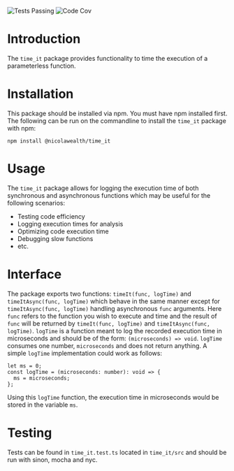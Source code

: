 ![Tests Passing](https://github.com/NicolaWealth/time_it/actions/workflows/auto_test_main_badge.yml/badge.svg)
![Code Cov](https://img.shields.io/badge/dynamic/json?url=https%3A%2F%2Fgithub.com%2Fnicolawealth%2Ftime_it%2Fraw%2Fmain%2Fcodecov/badge.json&query=%24.message&label=Code%20Coverage&color=%24.color)

# Introduction
The `time_it` package provides functionality to time the execution of a parameterless function.

# Installation
This package should be installed via npm. You must have npm installed first. The following can be run on the commandline to install the `time_it` package with npm:

`npm install @nicolawealth/time_it`

# Usage
The `time_it` package allows for logging the execution time of both synchronous and asynchronous functions which may be useful for the following scenarios:
* Testing code efficiency
* Logging execution times for analysis
* Optimizing code execution time
* Debugging slow functions
* etc.

# Interface
The package exports two functions: `timeIt(func, logTime)` and `timeItAsync(func, logTime)` which behave in the same manner except for `timeItAsync(func, logTime)` handling asynchronous `func` arguments. Here `func` refers to the function you wish to execute and time and the result of `func` will be returned by `timeIt(func, logTime)` and `timeItAsync(func, logTime)`.
`logTime` is a function meant to log the recorded execution time in microseconds and should be of the form: `(microseconds) => void`. `logTime` consumes one number, `microseconds` and does not return anything. A simple `logTime` implementation could work as follows:
```
let ms = 0;
const logTime = (microseconds: number): void => {
  ms = microseconds;
};
```
Using this `logTime` function, the execution time in microseconds would be stored in the variable `ms`.

# Testing
Tests can be found in `time_it.test.ts` located in `time_it/src` and should be run with sinon, mocha and nyc.
